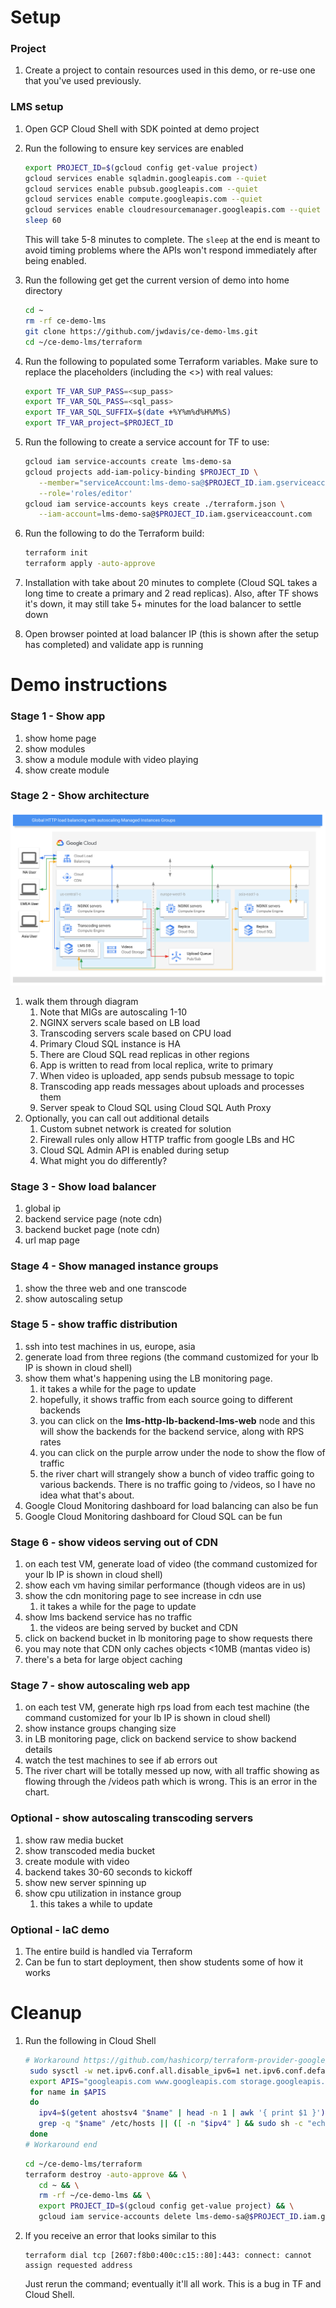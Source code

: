 # Setup

### Project
1. Create a project to contain resources used in this demo, or re-use one
   that you've used previously.

### LMS setup
1. Open GCP Cloud Shell with SDK pointed at demo project
1. Run the following to ensure key services are enabled

   ```bash
   export PROJECT_ID=$(gcloud config get-value project)
   gcloud services enable sqladmin.googleapis.com --quiet
   gcloud services enable pubsub.googleapis.com --quiet
   gcloud services enable compute.googleapis.com --quiet
   gcloud services enable cloudresourcemanager.googleapis.com --quiet
   sleep 60
   ```

   This will take 5-8 minutes to complete. The `sleep` at the end is meant
   to avoid timing problems where the APIs won't respond immediately after
   being enabled.

1. Run the following get get the current version of demo into home directory

   ```bash
   cd ~
   rm -rf ce-demo-lms
   git clone https://github.com/jwdavis/ce-demo-lms.git
   cd ~/ce-demo-lms/terraform
   ```

1. Run the following to populated some Terraform variables. Make sure to replace
   the placeholders (including the <>) with real values:

   ```bash
   export TF_VAR_SUP_PASS=<sup_pass>
   export TF_VAR_SQL_PASS=<sql_pass>
   export TF_VAR_SQL_SUFFIX=$(date +%Y%m%d%H%M%S)
   export TF_VAR_project=$PROJECT_ID
   ```

1. Run the following to create a service account for TF to use:

   ```bash
   gcloud iam service-accounts create lms-demo-sa
   gcloud projects add-iam-policy-binding $PROJECT_ID \
      --member="serviceAccount:lms-demo-sa@$PROJECT_ID.iam.gserviceaccount.com" \
      --role='roles/editor'
   gcloud iam service-accounts keys create ./terraform.json \
      --iam-account=lms-demo-sa@$PROJECT_ID.iam.gserviceaccount.com
   ```

1. Run the following to do the Terraform build:
   
   ```bash
   terraform init
   terraform apply -auto-approve
   ```

2. Installation with take about 20 minutes to complete (Cloud SQL takes a
   long time to create a primary and 2 read replicas). Also, after TF shows
   it's down, it may still take 5+ minutes for the load balancer to settle down
3. Open browser pointed at load balancer IP (this is shown after the setup has
   completed) and validate app is running

# Demo instructions

### Stage 1 - Show app
1. show home page
1. show modules
1. show a module module with video playing
2. show create module

### Stage 2 - Show architecture
![Architecture diagram](./arch.png)
1. walk them through diagram
   1. Note that MIGs are autoscaling 1-10
   2. NGINX servers scale based on LB load
   3. Transcoding servers scale based on CPU load
   4. Primary Cloud SQL instance is HA
   5. There are Cloud SQL read replicas in other regions
   6. App is written to read from local replica, write to primary
   7. When video is uploaded, app sends pubsub message to topic
   8. Transcoding app reads messages about uploads and processes them
   9. Server speak to Cloud SQL using Cloud SQL Auth Proxy
2. Optionally, you can call out additional details
   1. Custom subnet network is created for solution
   2. Firewall rules only allow HTTP traffic from google LBs and HC
   3. Cloud SQL Admin API is enabled during setup
   4. What might you do differently?

### Stage 3 - Show load balancer
1. global ip
1. backend service page (note cdn)
1. backend bucket page (note cdn)
1. url map page

### Stage 4 - Show managed instance groups
1. show the three web and one transcode
1. show autoscaling setup

### Stage 5 - show traffic distribution
1. ssh into test machines in us, europe, asia
2. generate load from three regions (the command customized for your lb IP is
   shown in cloud shell)
3. show them what's happening using the LB monitoring page.
   1. it takes a while for the page to update
   2. hopefully, it shows traffic from each source going to different backends
   3. you can click on the **lms-http-lb-backend-lms-web** node and this will
   show the backends for the backend service, along with RPS rates
   4. you can click on the purple arrow under the node to show the flow
      of traffic
   5. the river chart will strangely show a bunch of video traffic going to
      various backends. There is no traffic going to /videos, so I have no
      idea what that's about.
4. Google Cloud Monitoring dashboard for load balancing can also be fun
5. Google Cloud Monitoring dashboard for Cloud SQL can be fun

### Stage 6 - show videos serving out of CDN
1. on each test VM, generate load of video (the command customized for your lb
   IP is shown in cloud shell)
2. show each vm having similar performance (though videos are in us)
4. show the cdn monitoring page to see increase in cdn use
   1. it takes a while for the page to update
5. show lms backend service has no traffic
   1. the videos are being served by bucket and CDN
6. click on backend bucket in lb monitoring page to show requests there
8. you may note that CDN only caches objects <10MB (mantas video is)
9.  there's a beta for large object caching

### Stage 7 - show autoscaling web app
1. on each test VM, generate high rps load from each test machine
   (the command customized for your lb IP is shown in cloud shell)
2. show instance groups changing size
3. in LB monitoring page, click on backend service to show backend details
4. watch the test machines to see if ab errors out
5. The river chart will be totally messed up now, with all traffic showing
   as flowing through the /videos path which is wrong. This is an error
   in the chart.

### Optional - show autoscaling transcoding servers
1. show raw media bucket
1. show transcoded media bucket
1. create module with video
1. backend takes 30-60 seconds to kickoff
1. show new server spinning up
1. show cpu utilization in instance group
   1. this takes a while to update

### Optional - IaC demo
1. The entire build is handled via Terraform
1. Can be fun to start deployment, then show students some of how it works

# Cleanup

1. Run the following in Cloud Shell

   ```bash
   # Workaround https://github.com/hashicorp/terraform-provider-google/issues/6782
    sudo sysctl -w net.ipv6.conf.all.disable_ipv6=1 net.ipv6.conf.default.disable_ipv6=1 net.ipv6.conf.lo.disable_ipv6=1 > /dev/null
    export APIS="googleapis.com www.googleapis.com storage.googleapis.com iam.googleapis.com cloudresourcemanager.googleapis.com sqladmin.googleapis.com pubsub.googleapis.com compute.googleapis.com"
    for name in $APIS
    do
      ipv4=$(getent ahostsv4 "$name" | head -n 1 | awk '{ print $1 }')
      grep -q "$name" /etc/hosts || ([ -n "$ipv4" ] && sudo sh -c "echo '$ipv4 $name' >> /etc/hosts")
    done
   # Workaround end
   ```

   ```bash
   cd ~/ce-demo-lms/terraform 
   terraform destroy -auto-approve && \
      cd ~ && \
      rm -rf ~/ce-demo-lms && \
      export PROJECT_ID=$(gcloud config get-value project) && \
      gcloud iam service-accounts delete lms-demo-sa@$PROJECT_ID.iam.gserviceaccount.com --quiet
   ```

2. If you receive an error that looks similar to this

   ```
   terraform dial tcp [2607:f8b0:400c:c15::80]:443: connect: cannot assign requested address
   ```

   Just rerun the command; eventually it'll all work. This is a bug in TF and Cloud Shell.